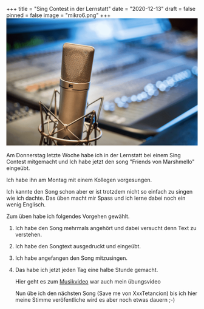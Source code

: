+++
title = "Sing Contest in der Lernstatt"
date = "2020-12-13"
draft = false
pinned = false
image = "mikro6.png"
+++
![](mikro6.png)

Am Donnerstag letzte Woche habe ich in der Lernstatt bei einem Sing Contest mitgemacht und Ich habe jetzt den song "Friends von Marshmello" eingeübt. 

Ich habe ihn am Montag mit einem Kollegen vorgesungen.  

Ich kannte den Song schon aber er ist trotzdem nicht so einfach zu singen wie ich dachte. Das üben macht  mir Spass und ich lerne dabei noch ein wenig Englisch. 

Zum üben habe ich folgendes Vorgehen gewählt. 

1. Ich habe den Song mehrmals angehört und dabei versucht denn Text zu verstehen.
2. Ich habe den Songtext ausgedruckt und eingeübt.
3. Ich habe angefangen den Song mitzusingen.
4. Das habe ich jetzt jeden Tag eine halbe Stunde gemacht.

   Hier geht es zum [Musikvideo](https://www.youtube.com/watch?v=CY8E6N5Nzec) war auch mein übungsvideo

   Nun übe ich den nächsten Song (Save me von XxxTetancion) bis ich hier meine Stimme veröfentliche wird es aber noch etwas dauern ;-)